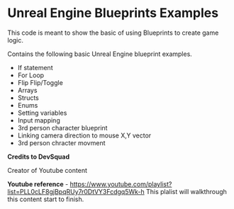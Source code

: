 # Unreal Engine Blueprints Examples

This code is meant to show the basic of using Blueprints to create game logic.

Contains the following basic Unreal Engine blueprint examples.

- If statement
- For Loop
- Flip Flip/Toggle 
- Arrays
- Structs
- Enums
- Setting variables
- Input mapping
- 3rd person character blueprint
- Linking camera direction to mouse X,Y vector
- 3rd person chracter movment

**Credits to DevSquad**

Creator of Youtube content

**Youtube reference** - https://www.youtube.com/playlist?list=PLL0cLF8gjBpqRUy7r0DtVY3Fcdgq5Wk-h
This plalist will walkthrough this content start to finish.

